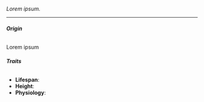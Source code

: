 _Lorem ipsum._

---
###### **Origin**
Lorem ipsum
###### **Traits**
- **Lifespan**: 
- **Height**: 
- **Physiology**: 
